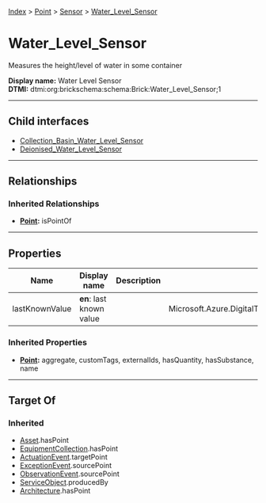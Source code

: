 [Index](../../../index.md) > [Point](../../Point.md) > [Sensor](../Sensor.md) > [Water_Level_Sensor](#)
# Water_Level_Sensor

Measures the height/level of water in some container


**Display name:** Water Level Sensor<br />
**DTMI:** dtmi:org:brickschema:schema:Brick:Water_Level_Sensor;1

---

## Child interfaces
* [Collection_Basin_Water_Level_Sensor](Collection_Basin_Water_Level_Sensor.md)
* [Deionised_Water_Level_Sensor](Deionised_Water_Level_Sensor.md)

---

## Relationships

### Inherited Relationships
* **[Point](../../Point.md):** isPointOf

---

## Properties

|Name|Display name|Description|Schema|Writable|
|-|-|-|-|-|
|lastKnownValue|**en**: last known value||Microsoft.Azure.DigitalTwins.Parser.Models.DTObjectInfo|True|
### Inherited Properties
* **[Point](../../Point.md):** aggregate, customTags, externalIds, hasQuantity, hasSubstance, name

---

## Target Of
### Inherited
* [Asset](../../../Asset/Asset.md).hasPoint
* [EquipmentCollection](../../../Collection/EquipmentCollection.md).hasPoint
* [ActuationEvent](../../../Event/PointEvent/ActuationEvent.md).targetPoint
* [ExceptionEvent](../../../Event/PointEvent/ExceptionEvent.md).sourcePoint
* [ObservationEvent](../../../Event/PointEvent/ObservationEvent.md).sourcePoint
* [ServiceObject](../../../Information/ServiceObject/ServiceObject.md).producedBy
* [Architecture](../../../Space/Architecture/Architecture.md).hasPoint
